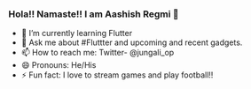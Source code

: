 ### Hola!! Namaste!! I am Aashish Regmi 👋

- 🌱 I’m currently learning Flutter
- 💬 Ask me about #Fluttter and upcoming and recent gadgets.
- 📫 How to reach me: Twitter- @jungali_op
- 😄 Pronouns: He/His
- ⚡ Fun fact: I love to stream games and play football!!

